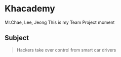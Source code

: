 # Khacademy
Mr.Chae, Lee, Jeong
This is my Team Project moment

## Subject
> Hackers take over control from smart car drivers
